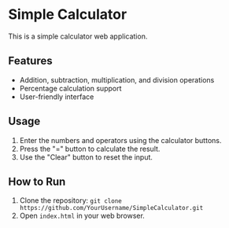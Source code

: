 # Simple Calculator

This is a simple calculator web application.

## Features

- Addition, subtraction, multiplication, and division operations
- Percentage calculation support
- User-friendly interface

## Usage

1. Enter the numbers and operators using the calculator buttons.
2. Press the "=" button to calculate the result.
3. Use the "Clear" button to reset the input.

## How to Run

1. Clone the repository: `git clone https://github.com/YourUsername/SimpleCalculator.git`
2. Open `index.html` in your web browser.

